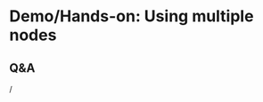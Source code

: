 # Demo/Hands-on: Using multiple nodes

<!--
[Exercises on the course GitHub](https://github.com/Lumi-supercomputer/Getting_Started_with_AI_workshop/tree/ai-20250204/09_Extreme_scale_AI).
-->
<!--
[Exercises on the course GitHub](https://github.com/Lumi-supercomputer/Getting_Started_with_AI_workshop/tree/main/09_Extreme_scale_AI).
-->

<!--
A video recording of the discussion of the solution will follow.
-->

<!--
<video src="https://462000265.lumidata.eu/ai-20250204/recordings/E09_ExtremeScale.mp4" controls="controls"></video>
-->


## Q&A

/
